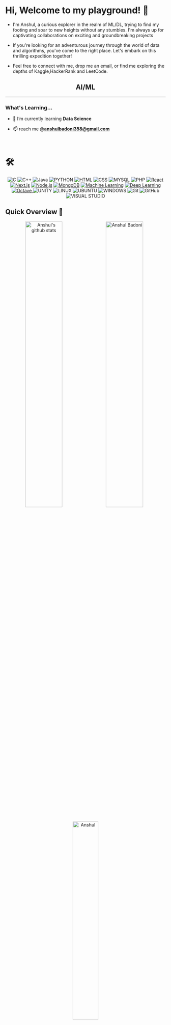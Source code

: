 

# Hi, Welcome to my playground! 🎉

- I'm Anshul, a curious explorer in the realm of ML/DL, trying to find my footing and soar to new heights without any stumbles. I'm always up for captivating collaborations on exciting and groundbreaking projects
- If you're looking for an adventurous journey through the world of data and algorithms, you've come to the right place. Let's embark on this thrilling expedition together!

- Feel free to connect with me, drop me an email, or find me exploring the depths of Kaggle,HackerRank and LeetCode.

<h2 align="center">AI/ML</h2>

<!-- <p align= "center">
  <img src="https://github.com/TheDudeThatCode/TheDudeThatCode/blob/master/Assets/happy.gif" height="50" >
  <img src="https://github.com/TheDudeThatCode/TheDudeThatCode/blob/master/Assets/happy.gif" height="50" >
  <img src="https://github.com/TheDudeThatCode/TheDudeThatCode/blob/master/Assets/happy.gif" height="50" >
</p> -->

<!-- <div>
<img align="center" alt="Skills" width="100%" src="https://github.com/WinRAUL/WinRAUL/blob/main/Assets/Anshul.gif">
</div> -->
  
<hr>
<h3>What's Learning...</h3>

- 🌱 I’m currently learning **Data Science**

<!-- 👨‍💻 All of my projects are available at [abc](abc)-->

- 📫 reach me @**anshulbadoni358@gmail.com**

<!-- 📄 Know about my experiences [abc](abc)-->

<!-- - ⚡  Reminder: **Are you hydrated ?**  , Keep calm and stay hydarated 🥤 -->
<br>
<!-- <h3 align="left">Connect with me:</h3>
<p align="left"> -->

<!-- <a href="https://www.linkedin.com/in/Anshul-Badoni-02666b202/" target="_blank">
  <img align="center" src="https://raw.githubusercontent.com/Anshuldkjain/github-profile-readme-generator/master/src/images/icons/Social/linked-in-alt.svg" alt="abc" height="30" width="40" />
</a>

<a href="https://www.instagram.com/winraul/" target="_blank">
  <img align="center" src="https://raw.githubusercontent.com/Anshuldkjain/github-profile-readme-generator/master/src/images/icons/Social/instagram.svg" alt="insta" height="30" width="40" />
</a> -->

<!-- </p> -->

<!--Technical Skills-->
<h1>🛠</h1>


<p align="center">
    <img alt="C" src="https://img.shields.io/badge/c-%2300599C.svg?style=for-the-badge&logo=c&logoColor=white" />
    <img alt="C++" src="https://img.shields.io/badge/c++-%23ED8B00.svg?&style=for-the-badge&logo=C++&logoColor=red" />
    <img alt="Java" src="https://img.shields.io/badge/java-%23ED8B00.svg?&style=for-the-badge&logo=java&logoColor=white" />
    <img alt="PYTHON" src="https://img.shields.io/badge/python-3670A0?style=for-the-badge&logo=python&logoColor=ffdd54" />
    <img alt="HTML" src="https://img.shields.io/badge/html5-%23E34F26.svg?&style=for-the-badge&logo=html5&logoColor=white" />
    <img alt="CSS" src="https://img.shields.io/badge/css3-%231572B6.svg?&style=for-the-badge&logo=css3&logoColor=white" />
    <img alt="MYSQL" src="https://img.shields.io/badge/mysql-%2300f.svg?style=for-the-badge&logo=mysql&logoColor=white" />
    <img  alt="PHP" src="https://img.shields.io/badge/php-%23777BB4.svg?style=for-the-badge&logo=php&logoColor=white"/>
 <a href="https://reactjs.org/"><img alt="React" src="https://img.shields.io/badge/-React-%2361DAFB?style=for-the-badge&logo=React&logoColor=white" /></a>
<a href="https://nextjs.org/"><img alt="Next.js" src="https://img.shields.io/badge/-Next.js-%23000000?style=for-the-badge&logo=Next.js&logoColor=white" /></a>
<a href="https://nodejs.org/"><img alt="Node.js" src="https://img.shields.io/badge/-Node.js-%23339933?style=for-the-badge&logo=Node.js&logoColor=white" /></a>
<a href="https://www.mongodb.com/"><img alt="MongoDB" src="https://img.shields.io/badge/-MongoDB-%2347A248?style=for-the-badge&logo=MongoDB&logoColor=white" /></a>
<a href="https://en.wikipedia.org/wiki/Machine_learning"><img alt="Machine Learning" src="https://img.shields.io/badge/-Machine%20Learning-%23F7931E?style=for-the-badge&logo=TensorFlow&logoColor=white" /></a>
<a href="https://en.wikipedia.org/wiki/Deep_learning"><img alt="Deep Learning" src="https://img.shields.io/badge/-Deep%20Learning-%23FF6F00?style=for-the-badge&logo=PyTorch&logoColor=white" /></a>
 <a href="https://www.gnu.org/software/octave/">
  <img alt="Octave" src="https://img.shields.io/badge/-Octave-%2318BEBE?style=for-the-badge&logo=GNU%20Octave&logoColor=white" />
</a>
    <!-- <img alt="AWS" src="https://img.shields.io/badge/AWS-%23FF9900.svg?style=for-the-badge&logo=amazon-aws&logoColor=white" /> -->
    <img alt="UNITY" src="https://img.shields.io/badge/unity-%23000000.svg?style=for-the-badge&logo=unity&logoColor=white" />
    <img alt="LINUX" src="https://img.shields.io/badge/Linux-FCC624?style=for-the-badge&logo=linux&logoColor=black" />
    <img alt="UBUNTU" src="https://img.shields.io/badge/Ubuntu-E95420?style=for-the-badge&logo=ubuntu&logoColor=white" />
    <img alt="WINDOWS" src="https://img.shields.io/badge/Windows-0078D6?style=for-the-badge&logo=windows&logoColor=white" />
    <img alt="Git" src="https://img.shields.io/badge/Git-F05032?style=for-the-badge&logo=git&logoColor=white" />
    <img alt="GitHub" src="https://img.shields.io/badge/-GitHub-181717?style=for-the-badge&logo=github&logoColor=white" />
<!--     <img alt="VS Code" src="https://img.shields.io/badge/Visual_Studio_Code-0078D4?style=for-the-badge&logo=visual%20studio%20code&logoColor=white" /> -->
    <img alt="VISUAL STUDIO" src="https://img.shields.io/badge/Visual%20Studio-5C2D91.svg?style=for-the-badge&logo=visual-studio&logoColor=white" />
    <!-- <img alt="ECLIPSE" src="https://img.shields.io/badge/Eclipse-FE7A16.svg?style=for-the-badge&logo=Eclipse&logoColor=white" /> -->
    <!-- <img alt="CANVA" src="https://img.shields.io/badge/Canva-%2300C4CC.svg?style=for-the-badge&logo=Canva&logoColor=white" /> -->
    <!-- <img alt="MICROSOFT WORD" src="https://img.shields.io/badge/Microsoft_Word-2B579A?style=for-the-badge&logo=microsoft-word&logoColor=white" />
    <img alt="MICROSOFT POWERPOINT" src="https://img.shields.io/badge/Microsoft_PowerPoint-B7472A?style=for-the-badge&logo=microsoft-powerpoint&logoColor=white" />
    <img alt="MICROSOFT EXCEL" src="https://img.shields.io/badge/Microsoft_Excel-217346?style=for-the-badge&logo=microsoft-excel&logoColor=white" />
    <img alt="MICROSOFT SHAREPOINT" src="https://img.shields.io/badge/Microsoft_SharePoint-0078D4?style=for-the-badge&logo=microsoft-sharepoint&logoColor=white" /> -->
</p>



<!--Github Progess bar-->
## Quick Overview 📝

<p align="center"> 
    <img align="left" width="48%" src="https://github-readme-stats.anuraghazra1.vercel.app/api?username=AnshulBadoni&show_icons=true&include_all_commits=true&theme=radical" alt="Anshul's github stats" />
    <img align="center" width="48%" src="https://github-readme-streak-stats.herokuapp.com/?user=AnshulBadoni&theme=Blue" alt="Anshul Badoni" />
    <p align="center">
    <img align="center" width="40%" src="https://github-readme-stats.anuraghazra1.vercel.app/api/top-langs/?username=AnshulBadoni&layout=compact&theme=Blue" alt="Anshul" />
    </p>
</p>
<h2  align="center">💻 My Repos ⬇️ </h2>
